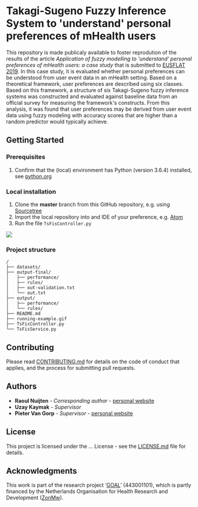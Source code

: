 # Takagi-Sugeno Fuzzy Inference System to 'understand' personal preferences of mHealth users

This repository is made publicaly available to foster reprodution of the results of the article *Application of fuzzy modelling to 'understand' personal preferences of mHealth users: a case study* that is submitted to [EUSFLAT 2019](http://eusflat2019.cz). In this case study, it is evaluated whether personal preferences can be understood from user event data in an mHealth setting. Based on a theoretical framework, user preferences are described using six classes. Based on this framework, a structure of six Takagi-Sugeno fuzzy inference systems was constructed and evaluated against baseline data from an official survey for measuring the framework's constructs. From this analysis, it was found that user preferences may be derived from user event data using fuzzy modeling with accuracy scores that are higher than a random predictor would typically achieve.


## Getting Started
### Prerequisites
1. Confirm that the (local) environment has Python (version 3.6.4) installed, see [python.org](https://www.python.org)

### Local installation
1. Clone the **master** branch from this GitHub repository, e.g. using [Sourcetree](https://www.sourcetreeapp.com)
2. Import the local repository into and IDE of your preference, e.g. [Atom](https://atom.io)
3. Run the file `TsFisController.py`

![](running-example.gif)

### Project structure
```
/
├── datasets/
├── output-final/
│   ├── performance/
│   ├── rules/
│   ├── out-validation.txt
│   └── out.txt
├── output/
│   ├── performance/
│   └── rules/
├── README.md
├── running-example.gif
├── TsFisController.py
└── TsFisService.py
```


## Contributing
Please read [CONTRIBUTING.md](CONTRIBUTING.md) for details on the code of conduct that applies, and the process for submitting pull requests.

## Authors
* **Raoul Nuijten** - *Corresponding author* - [personal website](http://www.projectraoul.nl)
* **Uzay Kaymak** - *Supervisor*
* **Pieter Van Gorp** - *Supervisor* - [personal website](http://www.pietervangorp.com)

## License
This project is licensed under the ... License - see the [LICENSE.md](LICENSE.md) file for details.

## Acknowledgments
This work is part of the research project ‘[GOAL](https://healthgoal.eu)’ (443001101), which is partly financed by the Netherlands Organisation for Health Research and Development ([ZonMw](https://www.zonmw.nl/en/)).
